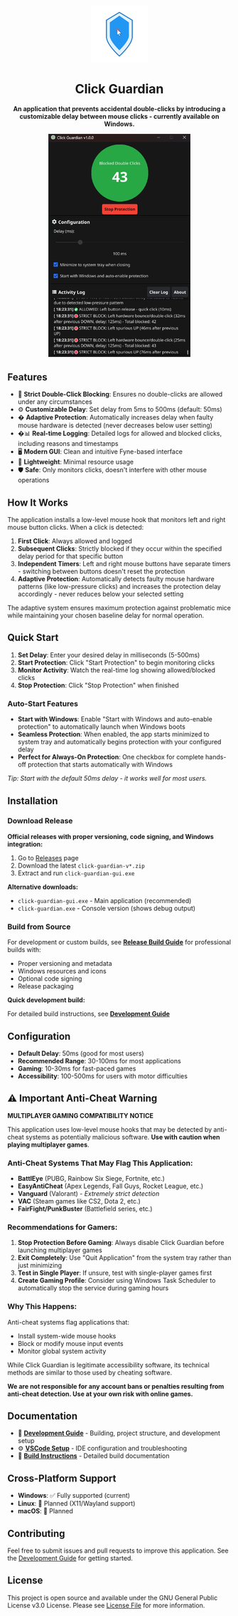 <p align="center">
  <img src="assets/icon-modern-shield.svg" alt="Click Guardian Logo" width="128" height="128">
</p>

<h1 align="center">Click Guardian</h1>

<p align="center">
  <strong>An application that prevents accidental double-clicks by introducing a customizable delay between mouse clicks - currently available on Windows.</strong>
</p>

<p align="center">
  <img src="image1.png" alt="Click Guardian Screenshot" width="320">
</p>

## Features

- 🎯 **Strict Double-Click Blocking**: Ensures no double-clicks are allowed under any circumstances
- ⚙️ **Customizable Delay**: Set delay from 5ms to 500ms (default: 50ms)
- � **Adaptive Protection**: Automatically increases delay when faulty mouse hardware is detected (never decreases below user setting)
- �📊 **Real-time Logging**: Detailed logs for allowed and blocked clicks, including reasons and timestamps
- 🖥️ **Modern GUI**: Clean and intuitive Fyne-based interface
- 🚀 **Lightweight**: Minimal resource usage
- 🛡️ **Safe**: Only monitors clicks, doesn't interfere with other mouse operations

## How It Works

The application installs a low-level mouse hook that monitors left and right mouse button clicks. When a click is detected:

1. **First Click**: Always allowed and logged
2. **Subsequent Clicks**: Strictly blocked if they occur within the specified delay period for that specific button
3. **Independent Timers**: Left and right mouse buttons have separate timers - switching between buttons doesn't reset the protection
4. **Adaptive Protection**: Automatically detects faulty mouse hardware patterns (like low-pressure clicks) and increases the protection delay accordingly - never reduces below your selected setting

The adaptive system ensures maximum protection against problematic mice while maintaining your chosen baseline delay for normal operation.

## Quick Start

1. **Set Delay**: Enter your desired delay in milliseconds (5-500ms)
2. **Start Protection**: Click "Start Protection" to begin monitoring clicks
3. **Monitor Activity**: Watch the real-time log showing allowed/blocked clicks
4. **Stop Protection**: Click "Stop Protection" when finished

### Auto-Start Features

- **Start with Windows**: Enable "Start with Windows and auto-enable protection" to automatically launch when Windows boots
- **Seamless Protection**: When enabled, the app starts minimized to system tray and automatically begins protection with your configured delay
- **Perfect for Always-On Protection**: One checkbox for complete hands-off protection that starts automatically with Windows

_Tip: Start with the default 50ms delay - it works well for most users._

## Installation

### Download Release

**Official releases with proper versioning, code signing, and Windows integration:**

1. Go to [Releases](../../releases) page
2. Download the latest `click-guardian-v*.zip`
3. Extract and run `click-guardian-gui.exe`

**Alternative downloads:**

- `click-guardian-gui.exe` - Main application (recommended)
- `click-guardian.exe` - Console version (shows debug output)

### Build from Source

For development or custom builds, see [**Release Build Guide**](docs/RELEASE_BUILD.md) for professional builds with:

- Proper versioning and metadata
- Windows resources and icons
- Optional code signing
- Release packaging

**Quick development build:**

For detailed build instructions, see [**Development Guide**](docs/DEVELOPMENT.md)

## Configuration

- **Default Delay**: 50ms (good for most users)
- **Recommended Range**: 30-100ms for most applications
- **Gaming**: 10-30ms for fast-paced games
- **Accessibility**: 100-500ms for users with motor difficulties

## ⚠️ Important Anti-Cheat Warning

**MULTIPLAYER GAMING COMPATIBILITY NOTICE**

This application uses low-level mouse hooks that may be detected by anti-cheat systems as potentially malicious software. **Use with caution when playing multiplayer games**.

### Anti-Cheat Systems That May Flag This Application:

- **BattlEye** (PUBG, Rainbow Six Siege, Fortnite, etc.)
- **EasyAntiCheat** (Apex Legends, Fall Guys, Rocket League, etc.)
- **Vanguard** (Valorant) - _Extremely strict detection_
- **VAC** (Steam games like CS2, Dota 2, etc.)
- **FairFight/PunkBuster** (Battlefield series, etc.)

### Recommendations for Gamers:

1. **Stop Protection Before Gaming**: Always disable Click Guardian before launching multiplayer games
2. **Exit Completely**: Use "Quit Application" from the system tray rather than just minimizing
3. **Test in Single Player**: If unsure, test with single-player games first
4. **Create Gaming Profile**: Consider using Windows Task Scheduler to automatically stop the service during gaming hours

### Why This Happens:

Anti-cheat systems flag applications that:

- Install system-wide mouse hooks
- Block or modify mouse input events
- Monitor global system activity

While Click Guardian is legitimate accessibility software, its technical methods are similar to those used by cheating software.

**We are not responsible for any account bans or penalties resulting from anti-cheat detection. Use at your own risk with online games.**

## Documentation

- 📖 [**Development Guide**](docs/DEVELOPMENT.md) - Building, project structure, and development setup
- ⚙️ [**VSCode Setup**](docs/VSCODE_SETUP.md) - IDE configuration and troubleshooting
- 🔧 [**Build Instructions**](docs/BUILD.md) - Detailed build documentation

## Cross-Platform Support

- **Windows**: ✅ Fully supported (current)
- **Linux**: 🚧 Planned (X11/Wayland support)
- **macOS**: 🚧 Planned

## Contributing

Feel free to submit issues and pull requests to improve this application. See the [Development Guide](docs/DEVELOPMENT.md) for getting started.

## License

This project is open source and available under the GNU General Public License v3.0 License. Please see [License File](LICENSE.txt) for more information.
